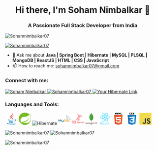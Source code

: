<h1 align="center">Hi there, I'm Soham Nimbalkar 👋</h1>
<h3 align="center">A Passionate Full Stack Developer from India</h3>

<p align="left"> <img src="https://komarev.com/ghpvc/?username=Sohamnimbalkar07&label=Profile%20views&color=0e75b6&style=flat" alt="Sohamnimbalkar07" /> </p>

<p align="left"> <a href="https://github.com/ryo-ma/github-profile-trophy"><img src="https://github-profile-trophy.vercel.app/?username=Sohamnimbalkar07" alt="Sohamnimbalkar07" /></a> </p>

- 💬 Ask me about **Java | Spring Boot | Hibernate | MySQL | PLSQL | MongoDB | ReactJS | HTML | CSS | JavaScript**
- 📫 How to reach me: [sohamnimbalkar07@gmail.com](mailto:sohamnimbalkar07@gmail.com)

<h3 align="left">Connect with me:</h3>
<p align="left">
  <a href="https://linkedin.com/in/soham-nimbalkar-3b257027a" target="blank">
    <img align="center" src="https://raw.githubusercontent.com/rahuldkjain/github-profile-readme-generator/master/src/images/icons/Social/linked-in-alt.svg" alt="Soham Nimbalkar" height="30" width="40" />
  </a>
  <a href="https://leetcode.com/Soham__n/" target="blank">
    <img align="center" src="https://raw.githubusercontent.com/rahuldkjain/github-profile-readme-generator/master/src/images/icons/Social/leet-code.svg" alt="Sohamnimbalkar07" height="30" width="40" />
  </a>
  <!-- Replace the Geeks for Geeks link with your desired link for Hibernate -->
  <a href="https://example.com/hibernate" target="blank">
    <img align="center" src="https://img.icons8.com/color/48/000000/your-hibernate-icon.png" alt="Your Hibernate Link" height="30" width="40"/>
  </a>
</p>

<h3 align="left">Languages and Tools:</h3>
<p align="left">
  <img src="https://raw.githubusercontent.com/devicons/devicon/master/icons/java/java-original.svg" alt="Java" width="40" height="40"/>
  <img src="https://raw.githubusercontent.com/devicons/devicon/master/icons/spring/spring-original.svg" alt="Spring Boot" width="40" height="40"/>
  <img src="https://img.icons8.com/color/48/000000/hibernate.png" alt="Hibernate" width="40" height="40"/>
  <img src="https://raw.githubusercontent.com/devicons/devicon/master/icons/mysql/mysql-original-wordmark.svg" alt="MySQL" width="40" height="40"/>
  <img src="https://raw.githubusercontent.com/devicons/devicon/master/icons/microsoftsqlserver/microsoftsqlserver-plain-wordmark.svg" alt="PLSQL" width="40" height="40"/>
  <img src="https://raw.githubusercontent.com/devicons/devicon/master/icons/mongodb/mongodb-original-wordmark.svg" alt="MongoDB" width="40" height="40"/>
  <img src="https://raw.githubusercontent.com/devicons/devicon/master/icons/react/react-original-wordmark.svg" alt="ReactJS" width="40" height="40"/>
  <img src="https://raw.githubusercontent.com/devicons/devicon/master/icons/html5/html5-original-wordmark.svg" alt="HTML" width="40" height="40"/>
  <img src="https://raw.githubusercontent.com/devicons/devicon/master/icons/css3/css3-original-wordmark.svg" alt="CSS" width="40" height="40"/>
  <img src="https://raw.githubusercontent.com/devicons/devicon/master/icons/javascript/javascript-original.svg" alt="JavaScript" width="40" height="40"/>
  <!-- Add more icons for additional skills and technologies -->
</p>

<!-- GitHub Stats and Most Used Language Section -->
<p align="left">
  <img src="https://github-readme-stats.vercel.app/api/top-langs?username=Sohamnimbalkar07&show_icons=true&locale=en&layout=compact" alt="Sohamnimbalkar07" />
  <img src="https://github-readme-stats.vercel.app/api?username=Sohamnimbalkar07&show_icons=true&locale=en" alt="Sohamnimbalkar07" />
</p>

<p><img align="center" src="https://github-readme-streak-stats.herokuapp.com/?user=Sohamnimbalkar07&" alt="Sohamnimbalkar07" /></p>
